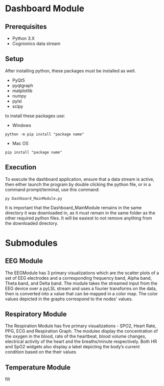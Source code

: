 # Dashboard Module
## Prerequisites
- Python 3.X
- Cognionics data stream

## Setup
After installing python, these packages must be installed as well.
- PyQt5
- pyqtgraph
- matplotlib
- numpy
- pylsl
- scipy

to install these packages use:
- Windows
```
python -m pip install "package name"
```
- Mac OS
```
pip install "package name"
```
## Execution

To execute the dashboard application, ensure that a data stream is active, then either launch the program by double clicking the python file, or in a command prompt/terminal, use this command:
```
py Dashboard_MainModule.py
```
It is important that the Dashboard_MainModule remains in the same directory it was downloaded in, as it must remain in the same folder as the other required python files. It will be easiest to not remove anything from the downloaded directory.


# Submodules
## EEG Module

The EEGModule has 3 primary visualizations which are the scatter plots of a set of EEG electrodes and a corresponding frequency band, Alpha band, Theta band, and Delta band. The module takes the streamed input from the EEG device over a pyLSL stream and uses a fourier transforms on the data, then is converted into a value that can be mapped in a color map. The color values depicted in the graphs correspond to the nodes' values.

## Respiratory Module

The Respiration Module has five primary visualizations - SPO2, Heart Rate, PPG, ECG and Respiration Graph. The modules display the concentration of the oxygen in the blood, rate of the heartbeat, blood volume changes, electrical activity of the heart and the breaths/minute respectively. Both HR and SpO2 widgets also display a label depicting the body’s current condition based on the their values
## Temperature Module
fill
